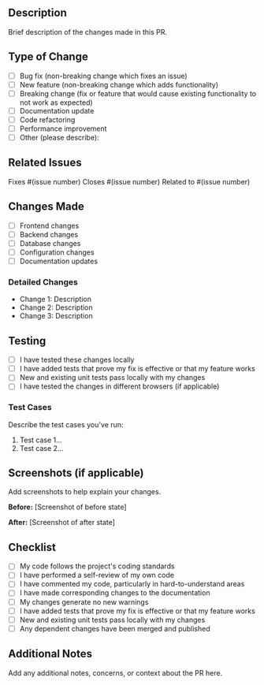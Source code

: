 ## Description
Brief description of the changes made in this PR.

## Type of Change
- [ ] Bug fix (non-breaking change which fixes an issue)
- [ ] New feature (non-breaking change which adds functionality)
- [ ] Breaking change (fix or feature that would cause existing functionality to not work as expected)
- [ ] Documentation update
- [ ] Code refactoring
- [ ] Performance improvement
- [ ] Other (please describe):

## Related Issues
Fixes #(issue number)
Closes #(issue number)
Related to #(issue number)

## Changes Made
- [ ] Frontend changes
- [ ] Backend changes
- [ ] Database changes
- [ ] Configuration changes
- [ ] Documentation updates

### Detailed Changes
- Change 1: Description
- Change 2: Description
- Change 3: Description

## Testing
- [ ] I have tested these changes locally
- [ ] I have added tests that prove my fix is effective or that my feature works
- [ ] New and existing unit tests pass locally with my changes
- [ ] I have tested the changes in different browsers (if applicable)

### Test Cases
Describe the test cases you've run:
1. Test case 1...
2. Test case 2...

## Screenshots (if applicable)
Add screenshots to help explain your changes.

**Before:**
[Screenshot of before state]

**After:**
[Screenshot of after state]

## Checklist
- [ ] My code follows the project's coding standards
- [ ] I have performed a self-review of my own code
- [ ] I have commented my code, particularly in hard-to-understand areas
- [ ] I have made corresponding changes to the documentation
- [ ] My changes generate no new warnings
- [ ] I have added tests that prove my fix is effective or that my feature works
- [ ] New and existing unit tests pass locally with my changes
- [ ] Any dependent changes have been merged and published

## Additional Notes
Add any additional notes, concerns, or context about the PR here.